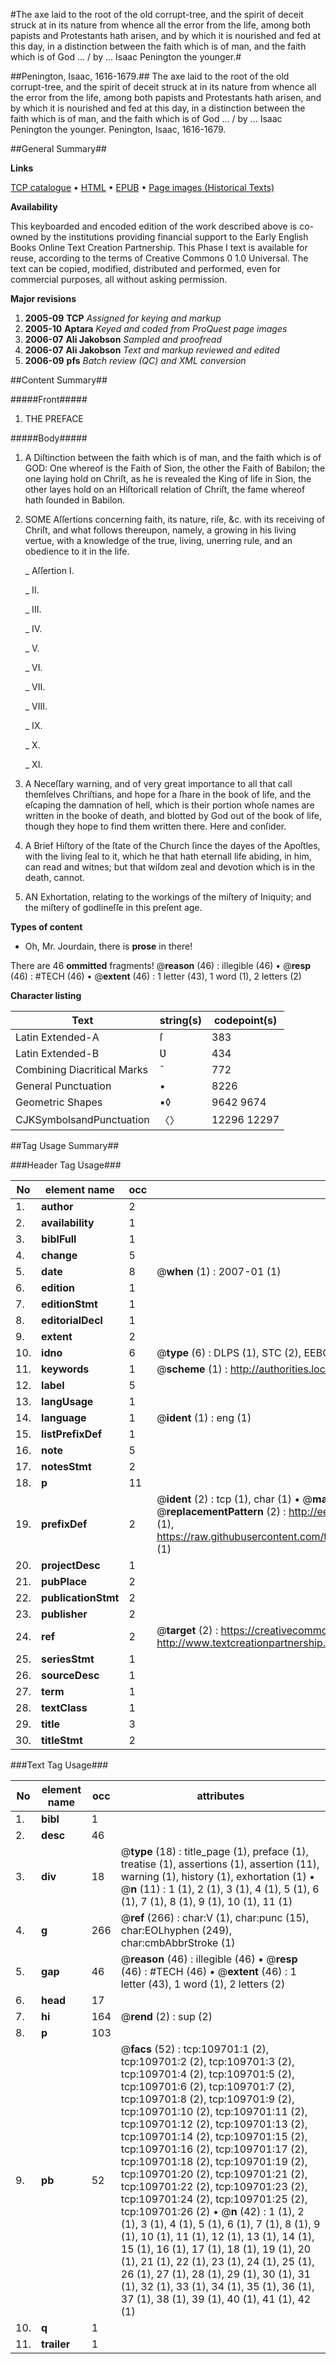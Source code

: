 #The axe laid to the root of the old corrupt-tree, and the spirit of deceit struck at in its nature from whence all the error from the life, among both papists and Protestants hath arisen, and by which it is nourished and fed at this day, in a distinction between the faith which is of man, and the faith which is of God ... / by ... Isaac Penington the younger.#

##Penington, Isaac, 1616-1679.##
The axe laid to the root of the old corrupt-tree, and the spirit of deceit struck at in its nature from whence all the error from the life, among both papists and Protestants hath arisen, and by which it is nourished and fed at this day, in a distinction between the faith which is of man, and the faith which is of God ... / by ... Isaac Penington the younger.
Penington, Isaac, 1616-1679.

##General Summary##

**Links**

[TCP catalogue](http://www.ota.ox.ac.uk/tcp/)  • 
[HTML](http://tei.it.ox.ac.uk/tcp/Texts-HTML/free/A54/A54024.html)  • 
[EPUB](http://tei.it.ox.ac.uk/tcp/Texts-EPUB/free/A54/A54024.epub) • 
[Page images (Historical Texts)](https://data.historicaltexts.jisc.ac.uk/view?pubId=eebo-24497126e&pageId=eebo-24497126e-109701-1)

**Availability**

This keyboarded and encoded edition of the
	       work described above is co-owned by the institutions
	       providing financial support to the Early English Books
	       Online Text Creation Partnership. This Phase I text is
	       available for reuse, according to the terms of Creative
	       Commons 0 1.0 Universal. The text can be copied,
	       modified, distributed and performed, even for
	       commercial purposes, all without asking permission.

**Major revisions**

1. __2005-09__ __TCP__ *Assigned for keying and markup*
1. __2005-10__ __Aptara__ *Keyed and coded from ProQuest page images*
1. __2006-07__ __Ali Jakobson__ *Sampled and proofread*
1. __2006-07__ __Ali Jakobson__ *Text and markup reviewed and edited*
1. __2006-09__ __pfs__ *Batch review (QC) and XML conversion*

##Content Summary##

#####Front#####

1. THE PREFACE

#####Body#####

1. A
Diſtinction between the faith
which is of man, and the faith which is of
GOD: One whereof is the Faith of Sion, the
other the Faith of Babilon; the one laying hold
on Chriſt, as he is revealed the King of life in Sion,
the other layes hold on an Hiſtoricall relation
of Chriſt, the fame whereof hath ſounded
in Babilon.

1. SOME
Aſſertions concerning faith, its nature, riſe, &c.
with its receiving of Chriſt, and what follows
thereupon, namely, a growing in his living
vertue, with a knowledge of the true, living, unerring
rule, and an obedience to it in the life.

    _ Aſſertion I.

    _ II.

    _ III.

    _ IV.

    _ V.

    _ VI.

    _ VII.

    _ VIII.

    _ IX.

    _ X.

    _ XI.

1. A
Neceſſary warning, and of very great importance
to all that call themſelves Chriſtians, and
hope for a ſhare in the book of life, and the eſcaping
the damnation of hell, which is their portion
whoſe names are written in the booke of
death, and blotted by God out of the book of
life, though they hope to find them written
there. Here and conſider.

1. A
Brief Hiſtory of the ſtate of the Church ſince
the dayes of the Apoſtles, with the living ſeal to
it, which he that hath eternall life abiding, in
him, can read and witnes; but that wiſdom zeal
and devotion which is in the death, cannot.

1. AN
Exhortation, relating to the workings of
the miſtery of Iniquity; and the miſtery
of godlineſſe in this preſent age.

**Types of content**

  * Oh, Mr. Jourdain, there is **prose** in there!

There are 46 **ommitted** fragments! 
 @__reason__ (46) : illegible (46)  •  @__resp__ (46) : #TECH (46)  •  @__extent__ (46) : 1 letter (43), 1 word (1), 2 letters (2)

**Character listing**


|Text|string(s)|codepoint(s)|
|---|---|---|
|Latin Extended-A|ſ|383|
|Latin Extended-B|Ʋ|434|
|Combining             Diacritical Marks|̄|772|
|General Punctuation|•|8226|
|Geometric Shapes|▪◊|9642 9674|
|CJKSymbolsandPunctuation|〈〉|12296 12297|

##Tag Usage Summary##

###Header Tag Usage###

|No|element name|occ|attributes|
|---|---|---|---|
|1.|__author__|2||
|2.|__availability__|1||
|3.|__biblFull__|1||
|4.|__change__|5||
|5.|__date__|8| @__when__ (1) : 2007-01 (1)|
|6.|__edition__|1||
|7.|__editionStmt__|1||
|8.|__editorialDecl__|1||
|9.|__extent__|2||
|10.|__idno__|6| @__type__ (6) : DLPS (1), STC (2), EEBO-CITATION (1), OCLC (1), VID (1)|
|11.|__keywords__|1| @__scheme__ (1) : http://authorities.loc.gov/ (1)|
|12.|__label__|5||
|13.|__langUsage__|1||
|14.|__language__|1| @__ident__ (1) : eng (1)|
|15.|__listPrefixDef__|1||
|16.|__note__|5||
|17.|__notesStmt__|2||
|18.|__p__|11||
|19.|__prefixDef__|2| @__ident__ (2) : tcp (1), char (1)  •  @__matchPattern__ (2) : ([0-9\-]+):([0-9IVX]+) (1), (.+) (1)  •  @__replacementPattern__ (2) : http://eebo.chadwyck.com/downloadtiff?vid=$1&page=$2 (1), https://raw.githubusercontent.com/textcreationpartnership/Texts/master/tcpchars.xml#$1 (1)|
|20.|__projectDesc__|1||
|21.|__pubPlace__|2||
|22.|__publicationStmt__|2||
|23.|__publisher__|2||
|24.|__ref__|2| @__target__ (2) : https://creativecommons.org/publicdomain/zero/1.0/ (1), http://www.textcreationpartnership.org/docs/. (1)|
|25.|__seriesStmt__|1||
|26.|__sourceDesc__|1||
|27.|__term__|1||
|28.|__textClass__|1||
|29.|__title__|3||
|30.|__titleStmt__|2||


###Text Tag Usage###

|No|element name|occ|attributes|
|---|---|---|---|
|1.|__bibl__|1||
|2.|__desc__|46||
|3.|__div__|18| @__type__ (18) : title_page (1), preface (1), treatise (1), assertions (1), assertion (11), warning (1), history (1), exhortation (1)  •  @__n__ (11) : 1 (1), 2 (1), 3 (1), 4 (1), 5 (1), 6 (1), 7 (1), 8 (1), 9 (1), 10 (1), 11 (1)|
|4.|__g__|266| @__ref__ (266) : char:V (1), char:punc (15), char:EOLhyphen (249), char:cmbAbbrStroke (1)|
|5.|__gap__|46| @__reason__ (46) : illegible (46)  •  @__resp__ (46) : #TECH (46)  •  @__extent__ (46) : 1 letter (43), 1 word (1), 2 letters (2)|
|6.|__head__|17||
|7.|__hi__|164| @__rend__ (2) : sup (2)|
|8.|__p__|103||
|9.|__pb__|52| @__facs__ (52) : tcp:109701:1 (2), tcp:109701:2 (2), tcp:109701:3 (2), tcp:109701:4 (2), tcp:109701:5 (2), tcp:109701:6 (2), tcp:109701:7 (2), tcp:109701:8 (2), tcp:109701:9 (2), tcp:109701:10 (2), tcp:109701:11 (2), tcp:109701:12 (2), tcp:109701:13 (2), tcp:109701:14 (2), tcp:109701:15 (2), tcp:109701:16 (2), tcp:109701:17 (2), tcp:109701:18 (2), tcp:109701:19 (2), tcp:109701:20 (2), tcp:109701:21 (2), tcp:109701:22 (2), tcp:109701:23 (2), tcp:109701:24 (2), tcp:109701:25 (2), tcp:109701:26 (2)  •  @__n__ (42) : 1 (1), 2 (1), 3 (1), 4 (1), 5 (1), 6 (1), 7 (1), 8 (1), 9 (1), 10 (1), 11 (1), 12 (1), 13 (1), 14 (1), 15 (1), 16 (1), 17 (1), 18 (1), 19 (1), 20 (1), 21 (1), 22 (1), 23 (1), 24 (1), 25 (1), 26 (1), 27 (1), 28 (1), 29 (1), 30 (1), 31 (1), 32 (1), 33 (1), 34 (1), 35 (1), 36 (1), 37 (1), 38 (1), 39 (1), 40 (1), 41 (1), 42 (1)|
|10.|__q__|1||
|11.|__trailer__|1||
